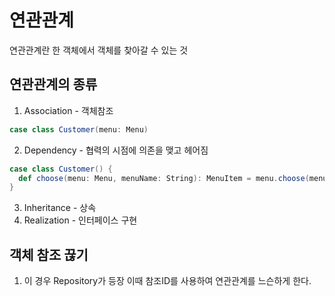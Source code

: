 # 연관관계

연관관계란 한 객체에서 객체를 찾아갈 수 있는 것

## 연관관계의 종류 
1. Association - 객체참조

```scala
case class Customer(menu: Menu)
```

2. Dependency - 협력의 시점에 의존을 맺고 헤어짐

```scala
case class Customer() {
  def choose(menu: Menu, menuName: String): MenuItem = menu.choose(menuName)
}
```

3. Inheritance - 상속
4. Realization - 인터페이스 구현

## 객체 참조 끊기

1. 이 경우 Repository가 등장 이때 참조ID를 사용하여 연관관계를 느슨하게 한다.





 

